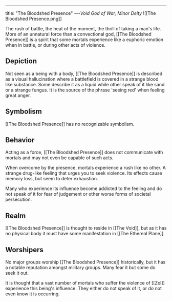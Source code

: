---
title: "The Bloodshed Presence"
---*Void God of War, Minor Deity*
![[The Bloodshed Presence.png]]

The rush of battle, the heat of the moment, the thrill of taking a man's life. More of an unnatural force than a convectional god, [[The Bloodshed Presence]] is a spirit that some mortals experience like a euphoric emotion when in battle, or during other acts of violence.

## Depiction
Not seen as a being with a body, [[The Bloodshed Presence]] is described as a visual hallucination where a battlefield is covered in a strange blood like substance. Some describe it as a liquid while other speak of it like sand or a strange fungus. It is the source of the phrase 'seeing red' when feeling great anger.

## Symbolism
[[The Bloodshed Presence]] has no recognizable symbolism.

## Behavior
Acting as a force, [[The Bloodshed Presence]] does not communicate with mortals and may not even be capable of such acts.

When overcome by the presence, mortals experience a rush like no other. A strange drug-like feeling that urges you to seek violence. Its effects cause memory loss, but seem to deter exhaustion.

Many who experience its influence become addicted to the feeling and do not speak of it for fear of judgement or other worse forms of societal persecution.

## Realm
[[The Bloodshed Presence]] is thought to reside in [[The Void]], but as it has no physical body it must have some manifestation in [[The Ethereal Plane]].

## Worshipers
No major groups worship [[The Bloodshed Presence]] historically, but it has a notable reputation amongst military groups. Many fear it but some do seek it out.

It is thought that a vast number of mortals who suffer the violence of [[Zol]] experience this being's influence. They either do not speak of it, or do not even know it is occurring.